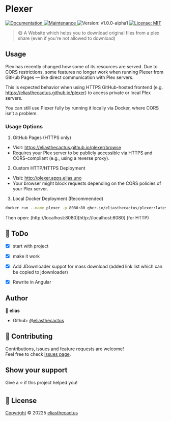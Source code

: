 <h1>Plexer</h1>
<p>
  <a href="https://github.com/eliasthecactus/Plexer#readme" target="_blank">
    <img alt="Documentation" src="https://img.shields.io/badge/documentation-yes-brightgreen.svg" />
  </a>
  <a href="https://github.com/eliasthecactus/Plexer/graphs/commit-activity" target="_blank">
    <img alt="Maintenance" src="https://img.shields.io/badge/Maintained%3F-yes-green.svg" />
  </a>
  <img alt="Version: v1.0.0-alpha1" src="https://img.shields.io/badge/version-v1.0.0--alpha1-blue" />
  <a href="https://github.com/eliasthecactus/Plexer/blob/master/LICENSE" target="_blank">
    <img alt="License: MIT" src="https://img.shields.io/github/license/eliasthecactus/Plexer" />
  </a>
</p>

> 😋 A Website which helps you to download original files from a plex share (even if you're not allowed to download)



## Usage
Plex has recently changed how some of its resources are served.
Due to CORS restrictions, some features no longer work when running Plexer from GitHub Pages — like direct communication with Plex servers.

This is expected behavior when using HTTPS GitHub-hosted frontend (e.g. https://eliasthecactus.github.io/plexer) to access private or local Plex servers.

You can still use Plexer fully by running it locally via Docker, where CORS isn’t a problem.

### Usage Options

1. GitHub Pages (HTTPS only)
- Visit: https://eliasthecactus.github.io/plexer/browse
- Requires your Plex server to be publicly accessible via HTTPS and CORS-compliant (e.g., using a reverse proxy).

2. Custom HTTP/HTTPS Deployment
- Visit: http://plexer.apps.elias.uno
- Your browser might block requests depending on the CORS policies of your Plex server.

3. Local Docker Deployment (Recommended)
```bash
docker run --name plexer -p 8080:80 ghcr.io/eliasthecactus/plexer:latest
```
Then open:
(http://localhost:8080)[http://localhost:8080] (for HTTP)


## 📃 ToDo
- [x] start with project
- [x] make it work
- [x] Add JDownloader suppot for mass download (added link list which can be copied to jdownloader)
- [x] Rewrite in Angular


## Author
👤 **elias**
* Github: [@eliasthecactus](https://github.com/eliasthecactus)


## 🤝 Contributing
Contributions, issues and feature requests are welcome!<br />Feel free to check [issues page](https://github.com/eliasthecactus/Plexer/issues).


## Show your support
Give a ⭐️ if this project helped you!


## 📝 License
[Copyright](https://github.com/eliasthecactus/Plexer/blob/master/LICENSE) © 20225 [eliasthecactus](https://github.com/eliasthecactus)
